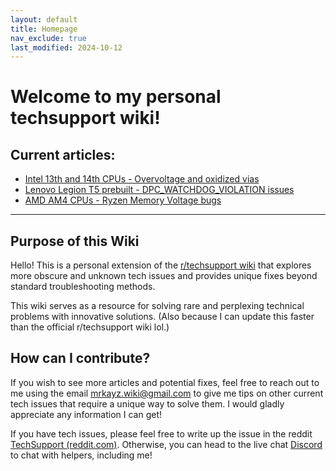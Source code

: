 ```yaml
---
layout: default
title: Homepage
nav_exclude: true
last_modified: 2024-10-12
---
```


# Welcome to my personal techsupport wiki!

## Current articles:
* [Intel 13th and 14th CPUs - Overvoltage and oxidized vias](/docs/Intel-13th-and-14th-bug)
* [Lenovo Legion T5 prebuilt - DPC_WATCHDOG_VIOLATION issues](/docs/Lenovo-Legion-T5-bug)
* [AMD AM4 CPUs - Ryzen Memory Voltage bugs](/docs/Ryzen-AM4-bug)

---
## Purpose of this Wiki

Hello! This is a personal extension of the [r/techsupport wiki](https://rtech.support/) that explores more obscure and unknown tech issues and provides unique fixes beyond standard troubleshooting methods. 

This wiki serves as a resource for solving rare and perplexing technical problems with innovative solutions. (Also because I can update this faster than the official r/techsupport wiki lol.)
## How can I contribute?
If you wish to see more articles and potential fixes, feel free to reach out to me using the email [mrkayz.wiki@gmail.com](mailto:mrkayz.wiki@gmail.com) to give me tips on other current tech issues that require a unique way to solve them. I would gladly appreciate any information I can get!

If you have tech issues, please feel free to write up the issue in the reddit [TechSupport (reddit.com)](https://www.reddit.com/r/techsupport/). Otherwise, you can head to the live chat [Discord](https://discord.com/invite/2EDwzWa) to chat with helpers, including me!


